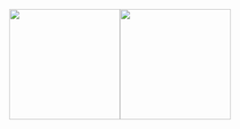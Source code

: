 <div style="display:flex;flex-wrap:wrap;">
      <img src="https://github-readme-stats-liart-xi.vercel.app/api/top-langs/?username=sebo21cc21&langs_count=25&layout=compact&show_icons=true&icon_color=0096ff&theme=tokyonight" height="200" />
      <img src="https://github-readme-stats-liart-xi.vercel.app/api?username=sebo21cc21&show_icons=true&theme=tokyonight" height="200" />
</div>
